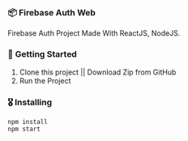 ### 📦 **Firebase Auth Web**

Firebase Auth Project Made With ReactJS, NodeJS.

### 🚀 **Getting Started**
1. Clone this project || Download Zip from GitHub
2. Run the Project

### 🎖  **Installing**
```
npm install
npm start
```


